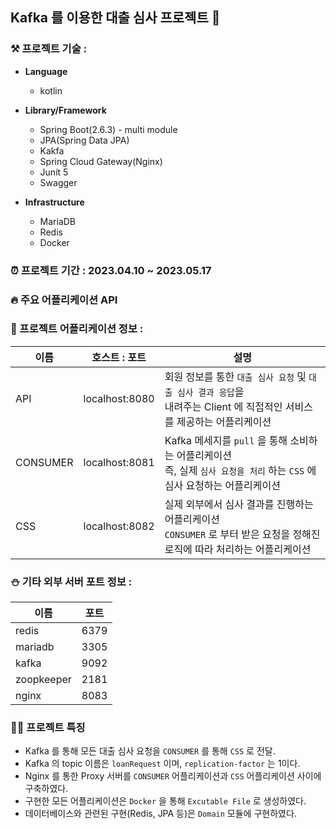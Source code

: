 ## Kafka 를 이용한 대출 심사 프로젝트  🏦

### ⚒️ 프로젝트 기술 :

- **Language**
  - kotlin
 
- **Library/Framework**
  - Spring Boot(2.6.3) - multi module
  - JPA(Spring Data JPA)
  - Kakfa
  - Spring Cloud Gateway(Nginx)
  - Junit 5
  - Swagger
 
- **Infrastructure**
  - MariaDB
  - Redis
  - Docker 

### ⏰ 프로젝트 기간 : 2023.04.10 ~ 2023.05.17

### 🔥 주요 어플리케이션 API

### 🦾 프로젝트 어플리케이션 정보 : 

| 이름 | 호스트 : 포트 | 설명 |
| -- | -- | -- |
| API | localhost:8080 | 회원 정보를 통한 `대출 심사 요청` 및 `대출 심사 결과 응답`을 <br> 내려주는 Client 에 직접적인 서비스를 제공하는 어플리케이션 |
| CONSUMER | localhost:8081 | Kafka 메세지를 `pull` 을 통해 소비하는 어플리케이션 <br> 즉, 실제 `심사 요청을 처리` 하는 `CSS` 에 심사 요청하는 어플리케이션 |
| CSS | localhost:8082 | 실제 외부에서 심사 결과를 진행하는 어플리케이션 <br> `CONSUMER` 로 부터 받은 요청을 정해진 로직에 따라 처리하는 어플리케이션 |

### ⛄️ 기타 외부 서버 포트 정보 : 
  | 이름 | 포트 |
  | -- | -- |
  | redis | 6379 |
  | mariadb | 3305 |
  | kafka | 9092 |
  | zoopkeeper | 2181 |
  | nginx | 8083 |

###  👨‍💻 프로젝트 특징 
  - Kafka 를 통해 모든 대출 심사 요청을 `CONSUMER` 를 통해 `CSS` 로 전달.
  - Kafka 의 topic 이름은 `loanRequest` 이며, `replication-factor` 는 1이다.
  - Nginx 를 통한 Proxy 서버를 `CONSUMER` 어플리케이션과 `CSS` 어플리케이션 사이에 구축하였다.
  - 구현한 모든 어플리케이션은 `Docker` 을 통해 `Excutable File` 로 생성하였다.
  - 데이터베이스와 관련된 구현(Redis, JPA 등)은 `Domain` 모듈에 구현하였다.

